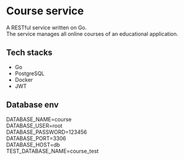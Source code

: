 # Course service
A RESTful service written on Go.  
The service manages all online courses of an educational application.

## Tech stacks
- Go
- PostgreSQL
- Docker
- JWT

## Database env
DATABASE_NAME=course  
DATABASE_USER=root  
DATABASE_PASSWORD=123456  
DATABASE_PORT=3306  
DATABASE_HOST=db  
TEST_DATABASE_NAME=course_test
